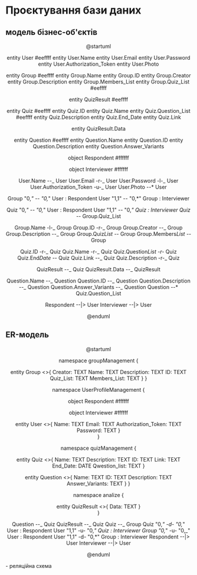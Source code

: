 # Проєктування бази даних

## модель бізнес-об'єктів

<center>

@startuml

entity User #eeffff
entity User.Name
entity User.Email
entity User.Password
entity User.Authorization_Token
entity User.Photo

entity Group #eeffff
entity Group.Name
entity Group.ID
entity Group.Creator
entity Group.Description
entity Group.Members_List
entity Group.Quiz_List #eeffff

entity QuizResult #eeffff

entity Quiz #eeffff
entity Quiz.ID
entity Quiz.Name
entity Quiz.Question_List #eeffff
entity Quiz.Description
entity Quiz.End_Date
entity Quiz.Link

entity QuizResult.Data

entity Question #eeffff
entity Question.Name
entity Question.ID
entity Question.Description
entity Question.Answer_Variants

object Respondent #ffffff

object Interviewer #ffffff

User.Name --_ User
User.Email -r-_ User
User.Password -l-_ User
User.Authorization_Token -u-_ User
User.Photo --\* User

Group "0,_" -- "0,_" User : Respondent
User "1,1" -- "0,\*" Group : Interviewer

Quiz "0,_" -- "0,_" User : Respondent
User "1,1" -- "0,_" Quiz : Interviewer
Quiz --_ Group.Quiz_List

Group.Name -l-_ Group
Group.ID -r-_ Group
Group.Creator --_ Group
Group.Description --_ Group
Group.Quiz*List --* Group
Group.Members*List --* Group

Quiz.ID -r-_ Quiz
Quiz.Name -r-_ Quiz
Quiz.Question*List -r-* Quiz
Quiz.End*Date --* Quiz
Quiz.Link --_ Quiz
Quiz.Description -r-_ Quiz

QuizResult --_ Quiz
QuizResult.Data --_ QuizResult

Question.Name --_ Question
Question.ID --_ Question
Question.Description --_ Question
Question.Answer_Variants --_ Question
Question --\* Quiz.Question_List

Respondent --|> User
Interviewer --|> User

@enduml

</center>

## ER-модель

<center>

@startuml

namespace groupManagement {

entity Group <<ENTITY>>{
Creator: TEXT
Name: TEXT
Description: TEXT
ID: TEXT
Quiz_List: TEXT
Members_List: TEXT
}
}

namespace UserProfileManagement {

object Respondent #ffffff

object Interviewer #ffffff

entity User <<ENTITY>>{
Name: TEXT
Email: TEXT
Authorization_Token: TEXT
Password: TEXT
}  
 }

namespace quizManagement {

entity Quiz <<ENTITY>>{
Name: TEXT
Description: TEXT
ID: TEXT
Link: TEXT
End_Date: DATE
Qwestion_list: TEXT
}

entity Question <<ENTITY>>{
Name: TEXT
ID: TEXT
Description: TEXT
Answer_Variants: TEXT
}
}

namespace analize {

entity QuizResult <<ENTITY>>{
Data: TEXT
}  
}

Question --_ Quiz
QuizResult --_ Quiz
Quiz --_ Group
Quiz "0,_" -d- "0,_" User : Respondent
User "1,1" -u- "0,_" Quiz : Interviewer
Group "0,_" -u- "0,_" User : Respondent
User "1,1" -d- "0,\*" Group : Interviewer
Respondent --|> User
Interviewer --|> User

@enduml

</center>   
- реляційна схема
